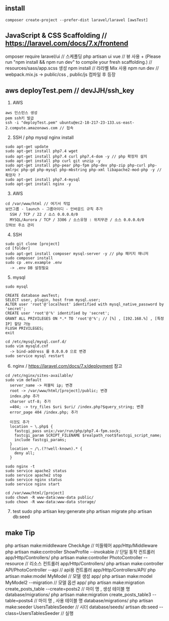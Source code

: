 ## install
```
composer create-project --prefer-dist laravel/laravel [awsTest]
```

## JavaScript & CSS Scaffolding // https://laravel.com/docs/7.x/frontend
omposer require laravel/ui  // 스케폴딩
php artisan ui vue          // 뷰 사용 + (Please run "npm install && npm run dev" to compile your fresh scaffolding.)
                            // resources/sass/app.scss 생성
npm install                 // 라라벨 Mix 사용
npm run dev                 // webpack.mix.js -> public/css , public/js 컴파일 후 등장

## aws deployTest.pem // devJJH/ssh_key
1. AWS
```
aws 인스턴스 생성
pem ssh키 발급
ssh -i "deployTest.pem" ubuntu@ec2-18-217-23-133.us-east-2.compute.amazonaws.com // 접속
```

2. SSH / php mysql nginx install
```
sudo apt-get update
sudo apt-get install php7.4 wget
sudo apt-get install php7.4 curl php7.4-dom -y // php 확장자 설치
sudo apt-get install php curl git unzip -y
sudo apt-get install php-pear php-fpm php-dev php-zip php-curl php-xmlrpc php-gd php-mysql php-mbstring php-xml libapache2-mod-php -y // 확장자 ?
sudo apt-get install php7.4-mysql
sudo apt-get install nginx -y
```

3. AWS
```
cd /var/www/html // 여기서 작업
보안그룹 - launch - 그룹아이디 - 인바운드 규칙 추가
  SSH / TCP / 22 / 소스 0.0.0.0/0
  MYSQL/Aurora / TCP / 3306 / 소스유형 : 위치무관 / 소스 0.0.0.0/0
깃허브 주소 관리
```

4. SSH
```
sudo git clone [project]
cd [folder]
sudo apt-get install composer mysql-server -y // php 패키지 매니저
sudo composer install
sudo cp .env.example .env
  -> .env DB 설정필요
```

5. mysql
```
sudo mysql

CREATE database awsTest;
SELECT user, plugin, host from mysql.user;
ALTER user 'root'@'localhost' identified with mysql_native_password by 'secret';
CREATE user 'root'@'%' identified by 'secret';
GRANT ALL PRIVILEGES ON *.* TO 'root'@'%'; // [%] , [192.168.%] , [특정IP] 할당 가능
FLUSH PRIVILEGES;
exit

cd /etc/mysql/mysql.conf.d/
sudo vim mysqld.cnf
  -> bind-address 를 0.0.0.0 으로 변경
sudo service mysql restart
```

6. nginx / https://laravel.com/docs/7.x/deployment 참고
```
cd /etc/nginx/sites-available/
sudo vim default
  server_name -> 퍼블릭 ip; 변경
  root -> /var/www/html/[project]/public; 변경
  index.php 추가
  charser utf-8; 추가
  =404; -> try_files $uri $uri/ /index.php?$query_string; 변경
  error_page 404 /index.php; 추가

  이것도 추가
  location ~ \.php$ {
    fastcgi_pass unix:/var/run/php/php7.4-fpm.sock;
    fastcgi_param SCRIPT_FILENAME $realpath_root$fastcgi_script_name;
    include fastcgi_params;
  }
  location ~ /\.(?!well-known).* {
    deny all;
  }

sudo nginx -t
sudo service apache2 status
sudo service apache2 stop
sudo service nginx status
sudo service nginx start

cd /var/www/html/[project]
sudo chown -R www-data:www-data public/
sudo chown -R www-data:www-data storage/
```

7. test
sudo php artisan key:generate
php artisan migrate
php artisan db:seed



## make Tip
php artisan make:middleware CheckAge                          // 미들웨어                     app/Http/Middleware
php artisan make:controller ShowProfile --invokable           // 단일 동작 컨트롤러             app/Http/Controllers/
php artisan make:controller PhotoController --resource        // 리소스 컨트롤러                app/Http/Controllers/
php artisan make:controller API/PhotoController --api         // api용 컨트롤러               app/Http/Controllers/API/
php artisan make:model MyModel                                // 모델 생성                    app/
php artisan make:model MyModel2 --migration                   // 모델 옵션                    app/
php artisan make:migration create_posts_table --create=posts2 // 마이 명 , 생성 테이블 명         database/migrations/
php artisan make:migration create_posts_table3 --table=posts4 // 마이 명 , 사용 테이블 명         database/migrations/
php artisan make:seeder UsersTablesSeeder                     // 시더                         database/seeds/
    artisan db:seed --class=UsersTablesSeeder                 // 실행